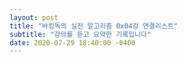 ```yaml
---
layout: post
title: "바킹독의 실전 알고리즘 0x04강 연결리스트"
subtitle: "강의를 듣고 요약한 기록입니다"
date: 2020-07-29 18:40:00 -0400
--- 
```



